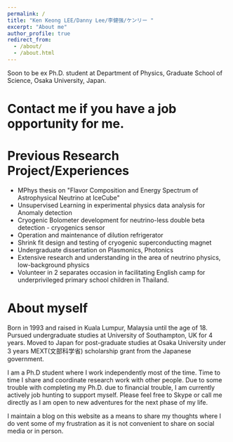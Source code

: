 ```yaml
---
permalink: /
title: "Ken Keong LEE/Danny Lee/李健强/ケンリー "
excerpt: "About me"
author_profile: true
redirect_from: 
  - /about/
  - /about.html
---
```


Soon to be ex Ph.D. student at Department of Physics, Graduate School of Science, Osaka University, Japan. 

Contact me if you have a job opportunity for me.
=====

Previous Research Project/Experiences
=====
* MPhys thesis on "Flavor Composition and Energy Spectrum of Astrophysical Neutrino at IceCube"
* Unsupervised Learning in experimental physics data analysis for Anomaly detection
* Cryogenic Bolometer development for neutrino-less double beta detection - cryogenics sensor
* Operation and maintenance of dilution refrigerator
* Shrink fit design and testing of cryogenic superconducting magnet 
* Undergraduate dissertation on Plasmonics, Photonics
* Extensive research and understanding in the area of neutrino physics, low-background physics
* Volunteer in 2 separates occasion in facilitating English camp for underprivileged primary school children in Thailand.

About myself
======
 Born in 1993 and raised in Kuala Lumpur, Malaysia until the age of 18. Pursued undergraduate studies at University of Southampton, UK for 4 years. Moved to Japan for post-graduate studies at Osaka University under 3 years MEXT(文部科学省) scholarship grant from the Japanese government.

 I am a Ph.D student where I work independently most of the time. Time to time I share and coordinate research work with other people. Due to some trouble with completing my Ph.D. due to financial trouble, I am currently actively job hunting to support myself. Please feel free to Skype or call me directly as I am open to new adventures for the next phase of my life.

 I maintain a blog on this website as a means to share my thoughts where I do vent some of my frustration as it is not convenient to share on social media or in person. 
